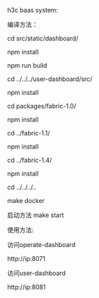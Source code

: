 h3c baas system:

编译方法：

cd src/static/dashboard/

npm install

npm run build

cd ../../../user-dashboard/src/

npm install

cd packages/fabric-1.0/

npm install

cd ../fabric-1.1/

npm install

cd ../fabric-1.4/

npm install

cd ../../../..

make docker

启动方法 make start

使用方法:

访问operate-dashboard

http://ip:8071

访问user-dashboard

http://ip:8081
